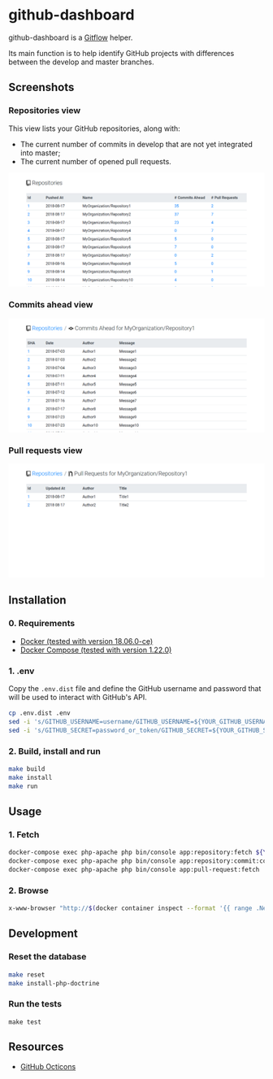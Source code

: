# github-dashboard

github-dashboard is a [Gitflow](https://nvie.com/posts/a-successful-git-branching-model) helper.

Its main function is to help identify GitHub projects with differences between the develop and master branches.

## Screenshots

### Repositories view

This view lists your GitHub repositories, along with:

* The current number of commits in develop that are not yet integrated into master;
* The current number of opened pull requests.

![./docs/01-Repositories](./docs/01-Repositories.png)

### Commits ahead view

![./docs/02-CommitsAhead](./docs/02-CommitsAhead.png)

### Pull requests view

![./docs/03-PullRequests](./docs/03-PullRequests.png)

## Installation

### 0. Requirements

* [Docker (tested with version 18.06.0-ce)](https://docs.docker.com/install/)
* [Docker Compose (tested with version 1.22.0)](https://docs.docker.com/compose/install/)

### 1. .env

Copy the `.env.dist` file and define the GitHub username and password that will be used to interact with GitHub's API.

```bash
cp .env.dist .env
sed -i 's/GITHUB_USERNAME=username/GITHUB_USERNAME=${YOUR_GITHUB_USERNAME}/g' .env
sed -i 's/GITHUB_SECRET=password_or_token/GITHUB_SECRET=${YOUR_GITHUB_SECRET}/g' .env
```

### 2. Build, install and run

```bash
make build
make install
make run
```

## Usage

### 1. Fetch

```bash
docker-compose exec php-apache php bin/console app:repository:fetch ${YOUR_GITHUB_ORGANIZATION}
docker-compose exec php-apache php bin/console app:repository:commit:compare:fetch
docker-compose exec php-apache php bin/console app:pull-request:fetch
```

### 2. Browse

```bash
x-www-browser "http://$(docker container inspect --format '{{ range .NetworkSettings.Networks }}{{ .IPAddress }}{{ end }}' $(docker container list --format '{{ .Names }}' --filter 'name=php-apache'))"
```

## Development

### Reset the database

```bash
make reset
make install-php-doctrine
```

### Run the tests

```
make test
```

## Resources

* [GitHub Octicons](https://octicons.github.com)
